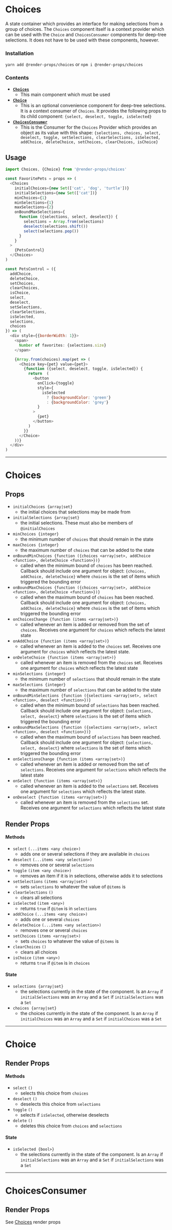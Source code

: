 # Choices
A state container which provides an interface for making selections from
a group of choices. The `Choices` component itself is a context provider which
can be used with the `Choice` and `ChoicesConsumer` components for deep-tree
selections. It does not have to be used with these components, however.

### Installation
```yarn add @render-props/choices``` or ```npm i @render-props/choices```

### Contents
- [**`Choices`**](#choices)
  - This main component which must be used
- [**`Choice`**](#choice)
  - This is an optional convenience component for deep-tree selections. It
    is a context consumer of `Choices`. It provides the following props to its
    child component: `{select, deselect, toggle, isSelected}`
- [**`ChoicesConsumer`**](#choicesconsumer)
  - This is the Consumer for the `Choices` Provider which provides an object
    as its value with this shape: ```{selections, choices, select, deselect, toggle, setSelections, clearSelections, isSelected, addChoice, deleteChoice, setChoices, clearChoices, isChoice}```

## Usage
```js
import Choices, {Choice} from '@render-props/choices'

const FavoritePets = props => (
  <Choices
    initialChoices={new Set(['cat', 'dog', 'turtle'])}
    initialSelections={new Set(['cat'])}
    minChoices={1}
    minSelections={1}
    maxSelections={2}
    onBoundMaxSelections={
      function ({selections, select, deselect}) {
        selections = Array.from(selections)
        deselect(selections.shift())
        select(selections.pop())
      }
    }
  >
    {PetsControl}
  </Choices>
)

const PetsControl = ({
  addChoice,
  deleteChoice,
  setChoices,
  clearChoices,
  isChoice,
  select,
  deselect,
  setSelections,
  clearSelections,
  isSelected,
  selections,
  choices
}) => (
  <div style={{borderWidth: 1}}>
    <span>
      Number of favorites: {selections.size}
    </span>

    {Array.from(choices).map(pet => (
      <Choice key={pet} value={pet}>
        {function ({select, deselect, toggle, isSelected}) {
          return  (
            <button
              onClick={toggle}
              style={
                isSelected
                  ? {backgroundColor: 'green'}
                  : {backgroundColor: 'grey'}
              }
            >
              {pet}
            </button>
          )
        }}
      </Choice>
    ))}
  </div>
)
```

____

# Choices

## Props
- `initialChoices {array|set}`
  - the initial choices that selections may be made from
- `initialSelections {array|set}`
  - the initial selections. These must also be members of `@initialChoices`
- `minChoices {integer}`
  - the minimum number of `choices` that should remain in the state
- `maxChoices {integer}`
  - the maximum number of `choices` that can be added to the state
- `onBoundMinChoices {function ({choices <array|set>, addChoice <function>, deleteChoice <function>})}`
  - called when the minimum bound of `choices` has been reached. Callback should include one
    argument for object: `{choices, addChoice, deleteChoice}` where `choices` is the
    set of items which triggered the bounding error  
- `onBoundMaxChoices {function ({choices <array|set>, addChoice <function>, deleteChoice <function>})}`
  - called when the maximum bound of `choices` has been reached. Callback should include one
    argument for object: `{choices, addChoice, deleteChoice}` where `choices` is the
    set of items which triggered the bounding error
- `onChoicesChange {function (items <array|set>)}`
  - called whenever an item is added or removed from the set of `choices`.
    Receives one argument for `choices` which reflects the latest state
- `onAddChoice {function (items <array|set>)}`
  - called whenever an item is added to the `choices` set. Receives one argument for
    `choices` which reflects the latest state.
- `onDeleteChoice {function (items <array|set>)}`
  - called whenever an item is removed from the `choices` set. Receives one argument for
    `choices` which reflects the latest state
- `minSelections {integer}`
  - the minimum number of `selections` that should remain in the state
- `maxSelections {integer}`
  - the maximum number of `selections` that can be added to the state
- `onBoundMinSelections {function ({selections <array|set>, select <function>, deselect <function>})}`
  - called when the minimum bound of `selections` has been reached. Callback should include one
    argument for object: `{selections, select, deselect}` where `selections` is the
    set of items which triggered the bounding error  
- `onBoundMaxSelections {function ({selections <array|set>, select <function>, deselect <function>})}`
  - called when the maximum bound of `selections` has been reached. Callback should include one
    argument for object: `{selections, select, deselect}` where `selections` is the
    set of items which triggered the bounding error
- `onSelectionsChange {function (items <array|set>)}`
  - called whenever an item is added or removed from the set of `selections`.
    Receives one argument for `selections` which reflects the latest state
- `onSelect {function (items <array|set>)}`
  - called whenever an item is added to the `selections` set. Receives one argument for
    `selections` which reflects the latest state.
- `onDeselect {function (items <array|set>)}`
  - called whenever an item is removed from the `selections` set. Receives one argument for
    `selections` which reflects the latest state

## Render Props
#### Methods
- `select` `(...items <any choice>)`
  - adds one or several selections if they are available in `choices`
- `deselect` `(...items <any selection>)`
  - removes one or several `selections`
- `toggle` `(item <any choice>)`
  - removes an item if it is in selections, otherwise adds it to selections
- `setSelections` `(items <array|set>)`
  - sets `selections` to whatever the value of `@items` is
- `clearSelections` `()`
  - clears all selections
- `isSelected` `(item <any>)`
  - returns `true` if `@item` is in `selections`
- `addChoice` `(...items <any choice>)`
  - adds one or several `choices`
- `deleteChoice` `(...items <any selection>)`
  - removes one or several `choices`
- `setChoices` `(items <array|set>)`
  - sets `choices` to whatever the value of `@items` is
- `clearChoices` `()`
  - clears all choices
- `isChoice` `(item <any>)`
  - returns `true` if `@item` is in `choices`

#### State
- `selections {array|set}`
  - the selections currently in the state of the component. Is an `Array` if
    `initialSelections` was an `Array` and a `Set` if  `initialSelections` was
    a `Set`
- `choices {array|set}`
  - the choices currently in the state of the component. Is an `Array` if
    `initialChoices` was an `Array` and a `Set` if  `initialChoices` was
    a `Set`


_____


# Choice

## Render Props
#### Methods
- `select` `()`
  - selects this choice from `choices`
- `deselect` `()`
  - deselects this choice from `selections`
- `toggle` `()`
  - selects if `isSelected`, otherwise deselects
- `delete` `()`
  - deletes this choice from `choices` and `selections`

#### State
- `isSelected {bool>}`
  - the selections currently in the state of the component. Is an `Array` if
    `initialSelections` was an `Array` and a `Set` if  `initialSelections` was
    a `Set`


_____


# ChoicesConsumer
## Render Props
See [Choices](#render-props) render props

